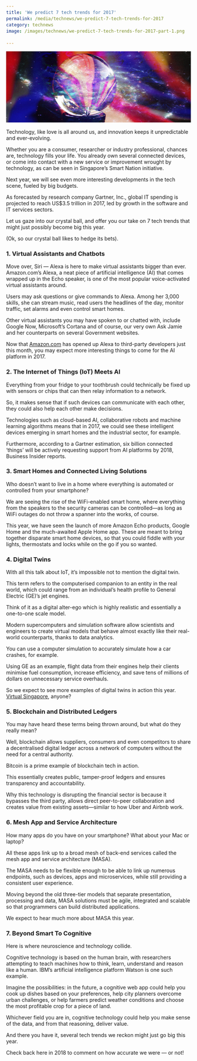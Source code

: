 ```yaml
---
title: 'We predict 7 tech trends for 2017'
permalink: /media/technews/we-predict-7-tech-trends-for-2017
category: technews
image: /images/technews/we-predict-7-tech-trends-for-2017-part-1.png

---
```



![we predict 7 tech trends for 2017](/images/technews/we-predict-7-tech-trends-for-2017-part-1.png)

Technology, like love is all around us, and innovation keeps it unpredictable and ever-evolving.

Whether you are a consumer, researcher or industry professional, chances are, technology fills your life. You already own several connected devices, or come into contact with a new service or improvement wrought by technology, as can be seen in Singapore’s Smart Nation initiative.

Next year, we will see even more interesting developments in the tech scene, fueled by big budgets.

As forecasted by research company Gartner, Inc., global IT spending is projected to reach US$3.5 trillion in 2017, led by growth in the software and IT services sectors.

Let us gaze into our crystal ball, and offer you our take on 7 tech trends that might just possibly become big this year.

(Ok, so our crystal ball likes to hedge its bets).

### **1. Virtual Assistants and Chatbots**

Move over, Siri — Alexa is here to make virtual assistants bigger than ever. Amazon.com’s Alexa, a neat piece of artificial intelligence (AI) that comes wrapped up in the Echo speaker, is one of the most popular voice-activated virtual assistants around.

Users may ask questions or give commands to Alexa. Among her 3,000 skills, she can stream music, read users the headlines of the day, monitor traffic, set alarms and even control smart homes.

Other virtual assistants you may have spoken to or chatted with, include Google Now, Microsoft’s Cortana and of course, our very own Ask Jamie and her counterparts on several Government websites.

Now that [Amazon.com](https://www.amazon.com/) has opened up Alexa to third-party developers just this month, you may expect more interesting things to come for the AI platform in 2017.

### **2. The Internet of Things (IoT) Meets AI**

Everything from your fridge to your toothbrush could technically be fixed up with sensors or chips that can then relay information to a network.

So, it makes sense that if such devices can communicate with each other, they could also help each other make decisions.

Technologies such as cloud-based AI, collaborative robots and machine learning algorithms means that in 2017, we could see these intelligent devices emerging in smart homes and the industrial sector, for example.

Furthermore, according to a Gartner estimation, six billion connected ‘things’ will be actively requesting support from AI platforms by 2018, Business Insider reports.

### **3. Smart Homes and Connected Living Solutions**

Who doesn’t want to live in a home where everything is automated or controlled from your smartphone?

We are seeing the rise of the WiFi-enabled smart home, where everything from the speakers to the security cameras can be controlled—as long as WiFi outages do not throw a spanner into the works, of course.

This year, we have seen the launch of more Amazon Echo products, Google Home and the much-awaited Apple Home app. These are meant to bring together disparate smart home devices, so that you could fiddle with your lights, thermostats and locks while on the go if you so wanted.

### **4. Digital Twins**
With all this talk about IoT, it’s impossible not to mention the digital twin.

This term refers to the computerised companion to an entity in the real world, which could range from an individual’s health profile to General Electric (GE)’s jet engines.

Think of it as a digital alter-ego which is highly realistic and essentially a one-to-one scale model.

Modern supercomputers and simulation software allow scientists and engineers to create virtual models that behave almost exactly like their real-world counterparts, thanks to data analytics.

You can use a computer simulation to accurately simulate how a car crashes, for example.                         

Using GE as an example, flight data from their engines help their clients minimise fuel consumption, increase efficiency, and save tens of millions of dollars on unnecessary service overhauls.

So we expect to see more examples of digital twins in action this year. [Virtual Singapore](https://www.nrf.gov.sg/programmes/virtual-singapore), anyone?

### **5. Blockchain and Distributed Ledgers**
You may have heard these terms being thrown around, but what do they really mean?

Well, blockchain allows suppliers, consumers and even competitors to share a decentralised digital ledger across a network of computers without the need for a central authority.

Bitcoin is a prime example of blockchain tech in action.

This essentially creates public, tamper-proof ledgers and ensures transparency and accountability.

Why this technology is disrupting the financial sector is because it bypasses the third party, allows direct peer-to-peer collaboration and creates value from existing assets—similar to how Uber and Airbnb work.

### **6. Mesh App and Service Architecture**
How many apps do you have on your smartphone? What about your Mac or laptop?

All these apps link up to a broad mesh of back-end services called the mesh app and service architecture (MASA).

The MASA needs to be flexible enough to be able to link up numerous endpoints, such as devices, apps and microservices, while still providing a consistent user experience.

Moving beyond the old three-tier models that separate presentation, processing and data, MASA solutions must be agile, integrated and scalable so that programmers can build distributed applications.

We expect to hear much more about MASA this year.

### **7. Beyond Smart To Cognitive**
Here is where neuroscience and technology collide.

Cognitive technology is based on the human brain, with researchers attempting to teach machines how to think, learn, understand and reason like a human. IBM’s artificial intelligence platform Watson is one such example.

Imagine the possibilities: in the future, a cognitive web app could help you cook up dishes based on your preferences, help city planners overcome urban challenges, or help farmers predict weather conditions and choose the most profitable crop for a piece of land.

Whichever field you are in, cognitive technology could help you make sense of the data, and from that reasoning, deliver value. 

And there you have it, several tech trends we reckon might just go big this year.

Check back here in 2018 to comment on how accurate we were — or not!
